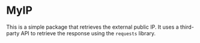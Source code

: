 # MyIP

This is a simple package that retrieves the external public IP. It uses a
third-party API to retrieve the response using the `requests` library.
